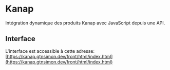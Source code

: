 # Kanap

Intégration dynamique des produits Kanap avec JavaScript depuis une API.

## Interface

L'interface est accessible à cette adresse: [https://kanap.gtnsimon.dev/front/html/index.html](https://kanap.gtnsimon.dev/front/html/index.html)
